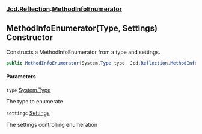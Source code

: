 ### [Jcd.Reflection](Jcd.Reflection.md 'Jcd.Reflection').[MethodInfoEnumerator](MethodInfoEnumerator.md 'Jcd.Reflection.MethodInfoEnumerator')

## MethodInfoEnumerator(Type, Settings) Constructor

Constructs a MethodInfoEnumerator from a type and settings.

```csharp
public MethodInfoEnumerator(System.Type type, Jcd.Reflection.MethodInfoEnumerator.Settings settings=default(Jcd.Reflection.MethodInfoEnumerator.Settings));
```

#### Parameters

<a name='Jcd.Reflection.MethodInfoEnumerator.MethodInfoEnumerator(System.Type,Jcd.Reflection.MethodInfoEnumerator.Settings).type'></a>

`type` [System.Type](https://docs.microsoft.com/en-us/dotnet/api/System.Type 'System.Type')

The type to enumerate

<a name='Jcd.Reflection.MethodInfoEnumerator.MethodInfoEnumerator(System.Type,Jcd.Reflection.MethodInfoEnumerator.Settings).settings'></a>

`settings` [Settings](MethodInfoEnumerator.Settings.md 'Jcd.Reflection.MethodInfoEnumerator.Settings')

The settings controlling enumeration